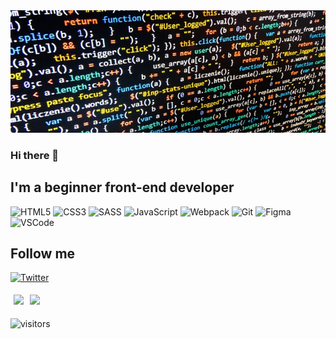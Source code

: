 <!-- [![Braydon's GitHub Banner](./assets/content_code_stream.jpg)]() -->

<img style="text-align:center" src="./assets/content_code_stream.jpg">

### Hi there 👋

<!-- header(picture of name) -->

<!-- about me -->
## I'm a beginner front-end developer

<!-- languages and tools -->
<!-- <img alt="HTML5" src="https://img.shields.io/badge/html5-000?&style=for-the-badge&logo=html5&logoColor=%23E34F26"/>
<img alt="CSS3" src="https://img.shields.io/badge/css3-000?&style=for-the-badge&logo=css3&logoColor=%231572B6"/>
<img alt="SASS" src="https://img.shields.io/badge/SASS-000?&style=for-the-badge&logo=SASS&logoColor=hotpink"/>
<img alt="JavaScript" src="https://img.shields.io/badge/javascript-000?&style=for-the-badge&logo=javascript&logoColor=%23F7DF1E"/>
<img alt="Webpack" src="https://img.shields.io/badge/webpack-000?&style=for-the-badge&logo=webpack&logoColor=%238DD6F9"/>
<img alt="Git" src="https://img.shields.io/badge/git-000?&style=for-the-badge&logo=git&logoColor=%23F05033"/>
<img alt="Figma" src="https://img.shields.io/badge/figma-000?&style=for-the-badge&logo=figma&logoColor=%23F24E1E"/>
<img alt="VS Code" src="https://img.shields.io/badge/VSCode-000?&style=for-the-badge&logo=visual-studio-code&logoColor=0078d7"/> -->


![HTML5](https://img.shields.io/badge/html5-000?&style=for-the-badge&logo=html5&logoColor=%23E34F26)
![CSS3](https://img.shields.io/badge/css3-000?&style=for-the-badge&logo=css3&logoColor=%231572B6)
![SASS](https://img.shields.io/badge/SASS-000?&style=for-the-badge&logo=SASS&logoColor=hotpink)
![JavaScript](https://img.shields.io/badge/javascript-000?&style=for-the-badge&logo=javascript&logoColor=%23F7DF1E)
![Webpack](https://img.shields.io/badge/webpack-000?&style=for-the-badge&logo=webpack&logoColor=%238DD6F9)
![Git](https://img.shields.io/badge/git-000?&style=for-the-badge&logo=git&logoColor=%23F05033)
![Figma](https://img.shields.io/badge/figma-000?&style=for-the-badge&logo=figma&logoColor=%23F24E1E)
![VSCode](https://img.shields.io/badge/VSCode-000?&style=for-the-badge&logo=visual-studio-code&logoColor=0078d7)


<!-- follow me -->
## Follow me
[![Twitter](https://img.shields.io/badge/-Twitter-000?style=for-the-badge&logo=Twitter&logoColor=%231DA1F2)](https://twitter.com/koshmar1319)


<!-- [![Anurag's GitHub stats](https://github-readme-stats.vercel.app/api?username=koshmar1319&show_icons=true&theme=vision-friendly-dark)](https://github.com/anuraghazra/github-readme-stats)

[![Top Langs](https://github-readme-stats.vercel.app/api/top-langs/?username=koshmar1319&langs_count=5&theme=vision-friendly-dark)](https://github.com/anuraghazra/github-readme-stats) -->

<div style="display:flex">
<div>
<img style="margin:5px" src="https://github-readme-stats.vercel.app/api?username=koshmar1319&show_icons=true&theme=vision-friendly-dark">
</div>

<div>
<img style="margin:5px" src="https://github-readme-stats.vercel.app/api/top-langs/?username=koshmar1319&langs_count=3&theme=vision-friendly-dark">
</div>
</div>


![visitors](https://visitor-badge.glitch.me/badge?page_id=koshmar1319)
<!--
**koshmar1319/koshmar1319** is a ✨ _special_ ✨ repository because its `README.md` (this file) appears on your GitHub profile.

Here are some ideas to get you started:

- 🔭 I’m currently working on ...
- 🌱 I’m currently learning ...
- 👯 I’m looking to collaborate on ...
- 🤔 I’m looking for help with ...
- 💬 Ask me about ...
- 📫 How to reach me: ...
- 😄 Pronouns: ...
- ⚡ Fun fact: ...
-->
